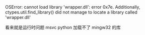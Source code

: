 OSError: cannot load library 'wrapper.dll': error 0x7e.  Additionally, ctypes.util.find_library() did not manage to locate a library called 'wrapper.dll'

看来就是运行时问题
msvc python 加载不了 mingw32 的库